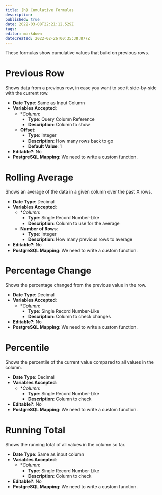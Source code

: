 ```yaml
---
title: (h) Cumulative Formulas
description: 
published: true
date: 2022-03-08T22:21:12.529Z
tags: 
editor: markdown
dateCreated: 2022-02-26T00:35:38.877Z
---
```


These formulas show cumulative values that build on previous rows.

# Previous Row
Shows data from a previous row, in case you want to see it side-by-side with the current row.

- **Date Type**: Same as Input Column
- **Variables Accepted**:
    - **Column*:
        - **Type**: Query Column Reference
        - **Description**: Column to show
    - **Offset**:
        - **Type**: Integer
        - **Description**: How many rows back to go
        - **Default Value**: 1
- **Editable?**: No
- **PostgreSQL Mapping**: We need to write a custom function.

# Rolling Average
Shows an average of the data in a given column over the past X rows.

- **Date Type**: Decimal
- **Variables Accepted**:
    - **Column*:
        - **Type**: Single Record Number-Like
        - **Description**: Column to use for the average
    - **Number of Rows**:
        - **Type**: Integer
        - **Description**: How many previous rows to average
- **Editable?**: No
- **PostgreSQL Mapping**: We need to write a custom function.

# Percentage Change
Shows the percentage changed from the previous value in the row.

- **Date Type**: Decimal
- **Variables Accepted**:
    - **Column*:
        - **Type**: Single Record Number-Like
        - **Description**: Column to check changes
- **Editable?**: No
- **PostgreSQL Mapping**: We need to write a custom function.

# Percentile
Shows the percentile of the current value compared to all values in the column.

- **Date Type**: Decimal
- **Variables Accepted**:
    - **Column*:
        - **Type**: Single Record Number-Like
        - **Description**: Column to check
- **Editable?**: No
- **PostgreSQL Mapping**: We need to write a custom function.

# Running Total
Shows the running total of all values in the column so far.

- **Date Type**: Same as input column
- **Variables Accepted**:
    - **Column*:
        - **Type**: Single Record Number-Like
        - **Description**: Column to check
- **Editable?**: No
- **PostgreSQL Mapping**: We need to write a custom function.
